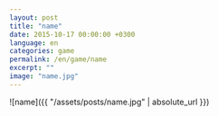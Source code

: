 ```yaml
---
layout: post
title: "name"
date: 2015-10-17 00:00:00 +0300
language: en
categories: game
permalink: /en/game/name
excerpt: ""
image: "name.jpg"
---
```

![name]({{ "/assets/posts/name.jpg" | absolute_url }})